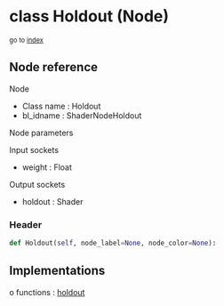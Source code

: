 # class Holdout (Node)

<sub>go to [index](/docs/index.md)</sub>

## Node reference

Node
 - Class name : Holdout
 - bl_idname : ShaderNodeHoldout

Node parameters

Input sockets
 - weight : Float

Output sockets
 - holdout : Shader

### Header

``` python
def Holdout(self, node_label=None, node_color=None):
```

## Implementations

o functions : [holdout](/docs/Shader_classes/holdout.md)


